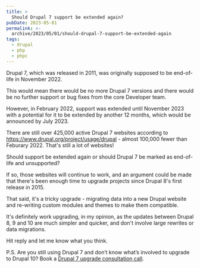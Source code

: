 ```yaml
---
title: >
  Should Drupal 7 support be extended again?
pubDate: 2023-05-01
permalink: >-
  archive/2023/05/01/should-drupal-7-support-be-extended-again
tags:
  - drupal
  - php
  - phpc
---
```


Drupal 7, which was released in 2011, was originally supposed to be end-of-life in November 2022.

This would mean there would be no more Drupal 7 versions and there would be no further support or bug fixes from the core Developer team.

However, in February 2022, support was extended until November 2023 with a potential for it to be extended by another 12 months, which would be announced by July 2023.

There are still over 425,000 active Drupal 7 websites according to <https://www.drupal.org/project/usage/drupal> - almost 100,000 fewer than Feburary 2022. That's still a lot of websites!

Should support be extended again or should Drupal 7 be marked as end-of-life and unsupported?

If so, those websites will continue to work, and an argument could be made that there's been enough time to upgrade projects since Drupal 8's first release in 2015.

That said, it's a tricky upgrade - migrating data into a new Drupal website and re-writing custom modules and themes to make them compatible.

It's definitely work upgrading, in my opinion, as the updates between Drupal 8, 9 and 10 are much simpler and quicker, and don't involve large rewrites or data migrations.

Hit reply and let me know what you think.

P.S. Are you still using Drupal 7 and don’t know what’s involved to upgrade to Drupal 10? Book a [Drupal 7 upgrade consultation call]({{site.url}}/call).
